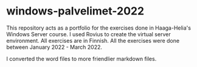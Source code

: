 # windows-palvelimet-2022

This repository acts as a portfolio for the exercises done in Haaga-Helia's Windows Server course. I used Rovius to create the virtual server environment. All exercises are in Finnish. All the exercises were done between January 2022 - March 2022.

I converted the word files to more friendlier markdown files.
